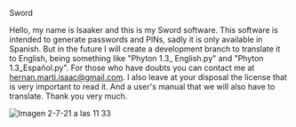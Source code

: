 Sword

Hello, my name is Isaaker and this is my Sword software. This software is intended to generate passwords and PINs, sadly it is only available in Spanish. But in the future I will create a development branch to translate it to English, being something like "Phyton 1.3_ English.py" and "Phyton 1.3_Español.py". For those who have doubts you can contact me at hernan.marti.isaac@gmail.com.
I also leave at your disposal the license that is very important to read it. And a user's manual that we will also have to translate.
Thank you very much.

![Imagen 2-7-21 a las 11 33](https://user-images.githubusercontent.com/77550577/124254773-b0b92d80-db29-11eb-9a58-c2b790fbea85.jpeg)
